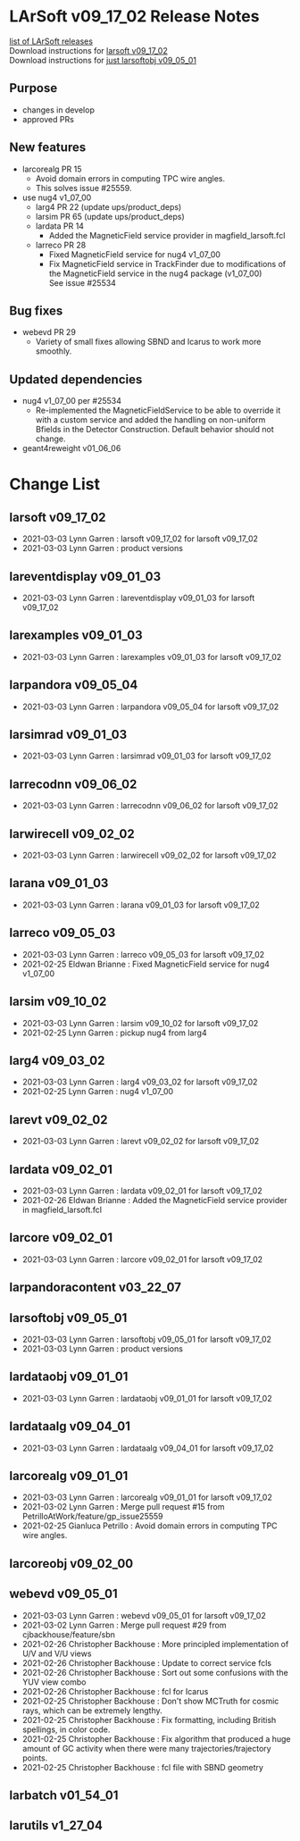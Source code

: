 # LArSoft v09_17_02 Release Notes



[list of LArSoft releases](LArSoft_release_list)  
Download instructions for [larsoft v09_17_02](https://scisoft.fnal.gov/scisoft/bundles/larsoft/v09_17_02/larsoft-v09_17_02.html)  
Download instructions for [just larsoftobj v09_05_01](https://scisoft.fnal.gov/scisoft/bundles/larsoftobj/v09_05_01/larsoftobj-v09_05_01.html)

## Purpose

-   changes in develop
-   approved PRs

## New features

-   larcorealg PR 15
    -   Avoid domain errors in computing TPC wire angles.
    -   This solves issue \#25559.
-   use nug4 v1_07_00
    -   larg4 PR 22 (update ups/product_deps)
    -   larsim PR 65 (update ups/product_deps)
    -   lardata PR 14
        -   Added the MagneticField service provider in magfield_larsoft.fcl
    -   larreco PR 28
        -   Fixed MagneticField service for nug4 v1_07_00
        -   Fix MagneticField service in TrackFinder due to modifications of the MagneticField service in the nug4 package (v1_07_00)  
            See issue \#25534

## Bug fixes

-   webevd PR 29
    -   Variety of small fixes allowing SBND and Icarus to work more smoothly.

## Updated dependencies

-   nug4 v1_07_00 per \#25534
    -   Re-implemented the MagneticFieldService to be able to override it with a custom service and added the handling on non-uniform Bfields in the Detector Construction. Default behavior should not change.
-   geant4reweight v01_06_06

# Change List

## larsoft v09_17_02

-   2021-03-03 Lynn Garren : larsoft v09_17_02 for larsoft v09_17_02
-   2021-03-03 Lynn Garren : product versions

## lareventdisplay v09_01_03

-   2021-03-03 Lynn Garren : lareventdisplay v09_01_03 for larsoft v09_17_02

## larexamples v09_01_03

-   2021-03-03 Lynn Garren : larexamples v09_01_03 for larsoft v09_17_02

## larpandora v09_05_04

-   2021-03-03 Lynn Garren : larpandora v09_05_04 for larsoft v09_17_02

## larsimrad v09_01_03

-   2021-03-03 Lynn Garren : larsimrad v09_01_03 for larsoft v09_17_02

## larrecodnn v09_06_02

-   2021-03-03 Lynn Garren : larrecodnn v09_06_02 for larsoft v09_17_02

## larwirecell v09_02_02

-   2021-03-03 Lynn Garren : larwirecell v09_02_02 for larsoft v09_17_02

## larana v09_01_03

-   2021-03-03 Lynn Garren : larana v09_01_03 for larsoft v09_17_02

## larreco v09_05_03

-   2021-03-03 Lynn Garren : larreco v09_05_03 for larsoft v09_17_02
-   2021-02-25 Eldwan Brianne : Fixed MagneticField service for nug4 v1_07_00

## larsim v09_10_02

-   2021-03-03 Lynn Garren : larsim v09_10_02 for larsoft v09_17_02
-   2021-02-25 Lynn Garren : pickup nug4 from larg4

## larg4 v09_03_02

-   2021-03-03 Lynn Garren : larg4 v09_03_02 for larsoft v09_17_02
-   2021-02-25 Lynn Garren : nug4 v1_07_00

## larevt v09_02_02

-   2021-03-03 Lynn Garren : larevt v09_02_02 for larsoft v09_17_02

## lardata v09_02_01

-   2021-03-03 Lynn Garren : lardata v09_02_01 for larsoft v09_17_02
-   2021-02-26 Eldwan Brianne : Added the MagneticField service provider in magfield_larsoft.fcl

## larcore v09_02_01

-   2021-03-03 Lynn Garren : larcore v09_02_01 for larsoft v09_17_02

## larpandoracontent v03_22_07

## larsoftobj v09_05_01

-   2021-03-03 Lynn Garren : larsoftobj v09_05_01 for larsoft v09_17_02
-   2021-03-03 Lynn Garren : product versions

## lardataobj v09_01_01

-   2021-03-03 Lynn Garren : lardataobj v09_01_01 for larsoft v09_17_02

## lardataalg v09_04_01

-   2021-03-03 Lynn Garren : lardataalg v09_04_01 for larsoft v09_17_02

## larcorealg v09_01_01

-   2021-03-03 Lynn Garren : larcorealg v09_01_01 for larsoft v09_17_02
-   2021-03-02 Lynn Garren : Merge pull request \#15 from PetrilloAtWork/feature/gp_issue25559
-   2021-02-25 Gianluca Petrillo : Avoid domain errors in computing TPC wire angles.

## larcoreobj v09_02_00

## webevd v09_05_01

-   2021-03-03 Lynn Garren : webevd v09_05_01 for larsoft v09_17_02
-   2021-03-02 Lynn Garren : Merge pull request \#29 from cjbackhouse/feature/sbn
-   2021-02-26 Christopher Backhouse : More principled implementation of U/V and V/U views
-   2021-02-26 Christopher Backhouse : Update to correct service fcls
-   2021-02-26 Christopher Backhouse : Sort out some confusions with the YUV view combo
-   2021-02-26 Christopher Backhouse : fcl for Icarus
-   2021-02-25 Christopher Backhouse : Don't show MCTruth for cosmic rays, which can be extremely lengthy.
-   2021-02-25 Christopher Backhouse : Fix formatting, including British spellings, in color code.
-   2021-02-25 Christopher Backhouse : Fix algorithm that produced a huge amount of GC activity when there were many trajectories/trajectory points.
-   2021-02-25 Christopher Backhouse : fcl file with SBND geometry

## larbatch v01_54_01

## larutils v1_27_04

